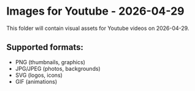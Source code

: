 # Images for Youtube - 2026-04-29

This folder will contain visual assets for Youtube videos on 2026-04-29.

## Supported formats:
- PNG (thumbnails, graphics)
- JPG/JPEG (photos, backgrounds)
- SVG (logos, icons)
- GIF (animations)
